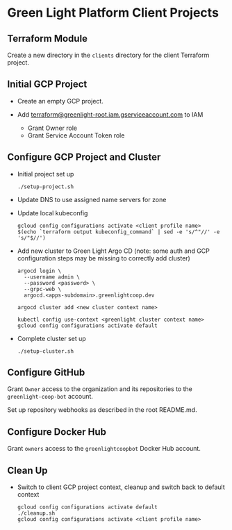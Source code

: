 # Green Light Platform Client Projects

## Terraform Module

Create a new directory in the `clients` directory for the client Terraform project.

## Initial GCP Project

* Create an empty GCP project.

* Add terraform@greenlight-root.iam.gserviceaccount.com to IAM
  * Grant Owner role
  * Grant Service Account Token role

## Configure GCP Project and Cluster

* Initial project set up 

      ./setup-project.sh

* Update DNS to use assigned name servers for zone

* Update local kubeconfig

      gcloud config configurations activate <client profile name> 
      $(echo `terraform output kubeconfig_command` | sed -e 's/^"//' -e 's/"$//')

* Add new cluster to Green Light Argo CD (note: some auth and GCP configuration steps may be missing to correctly add cluster)

      argocd login \                                                           
        --username admin \
        --password <password> \
        --grpc-web \
        argocd.<apps-subdomain>.greenlightcoop.dev

      argocd cluster add <new cluster context name>

      kubectl config use-context <greenlight cluster context name>
      gcloud config configurations activate default 

* Complete cluster set up

      ./setup-cluster.sh

## Configure GitHub

Grant `Owner` access to the organization and its repositories to the `greenlight-coop-bot` account.

Set up repository webhooks as described in the root README.md.

## Configure Docker Hub

Grant `owners` access to the `greenlightcoopbot` Docker Hub account.

## Clean Up

* Switch to client GCP project context, cleanup and switch back to default context

      gcloud config configurations activate default 
      ./cleanup.sh
      gcloud config configurations activate <client profile name>  
